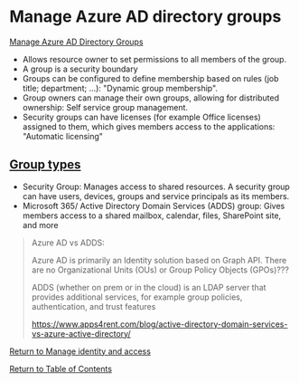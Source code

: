 # Manage Azure AD directory groups

[Manage Azure AD Directory Groups](https://docs.microsoft.com/en-us/microsoft-365/enterprise/manage-microsoft-365-groups)

* Allows resource owner to set permissions to all members of the group.
* A group is a security boundary
* Groups can be configured to define membership based on rules (job title; department; ...): "Dynamic group membership". 
* Group owners can manage their own groups, allowing for distributed ownership: Self service group management.
* Security groups can have licenses (for example Office licenses) assigned to them, which gives members access to the applications: "Automatic licensing"

## [Group types](https://docs.microsoft.com/en-us/azure/active-directory/fundamentals/active-directory-groups-create-azure-portal#group-and-membership-types)
* Security Group: Manages access to shared resources. A security group can have users, devices, groups and service principals as its members.
* Microsoft 365/ Active Directory Domain Services (ADDS) group: Gives members access to a shared mailbox, calendar, files, SharePoint site, and more

> Azure AD vs ADDS:
> 
> Azure AD is primarily an Identity solution based on Graph API. There are no Organizational Units (OUs) or Group Policy Objects (GPOs)???
> 
> ADDS (whether on prem or in the cloud) is an LDAP server that provides additional services, for example group policies, authentication, and trust features 
>
> https://www.apps4rent.com/blog/active-directory-domain-services-vs-azure-active-directory/



[Return to Manage identity and access](README.md)

[Return to Table of Contents](../README.md)